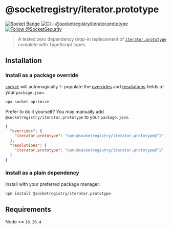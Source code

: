 # @socketregistry/iterator.prototype

[![Socket Badge](https://socket.dev/api/badge/npm/package/@socketregistry/iterator.prototype)](https://socket.dev/npm/package/@socketregistry/iterator.prototype)
[![CI - @socketregistry/iterator.prototype](https://github.com/SocketDev/socket-registry-js/actions/workflows/test.yml/badge.svg)](https://github.com/SocketDev/socket-registry-js/actions/workflows/test.yml)
[![Follow @SocketSecurity](https://img.shields.io/twitter/follow/SocketSecurity?style=social)](https://twitter.com/SocketSecurity)

> A tested zero dependency drop-in replacement of
> [`iterator.prototype`](https://socket.dev/npm/package/iterator.prototype)
> complete with TypeScript types.

## Installation

### Install as a package override

[`socket`](https://socket.dev/npm/package/socket) will automagically :sparkles:
populate the
[overrides](https://docs.npmjs.com/cli/v9/configuring-npm/package-json#overrides)
and [resolutions](https://yarnpkg.com/configuration/manifest#resolutions) fields
of your `package.json`.

```sh
npx socket optimize
```

Prefer to do it yourself? You may manually add
`@socketregistry/iterator.prototype` to your `package.json`.

```json
{
  "overrides": {
    "iterator.prototype": "npm:@socketregistry/iterator.prototype@^1"
  },
  "resolutions": {
    "iterator.prototype": "npm:@socketregistry/iterator.prototype@^1"
  }
}
```

### Install as a plain dependency

Install with your preferred package manager.

```sh
npm install @socketregistry/iterator.prototype
```

## Requirements

Node >= `18.20.4`
